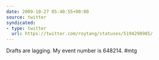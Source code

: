 ```yaml
---
date: 2009-10-27 05:40:55+00:00
source: twitter
syndicated:
- type: twitter
  url: https://twitter.com/roytang/statuses/5194290985/
---
```


Drafts are lagging. My event number is 648214. #mtg